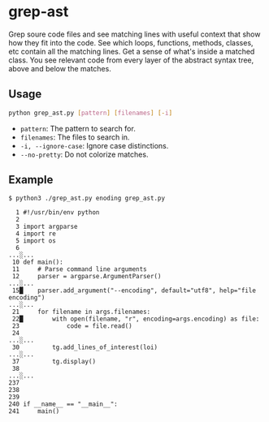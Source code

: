 # grep-ast

Grep soure code files and see matching lines with
useful context that show how they fit into the code.
See which loops, functions, methods, classes, etc
contain all the matching lines.
Get a sense of what's inside a matched class.
You see relevant code from every layer of the
abstract syntax tree, above and below the matches.


## Usage

```bash
python grep_ast.py [pattern] [filenames] [-i]
```

- `pattern`: The pattern to search for.
- `filenames`: The files to search in.
- `-i, --ignore-case`: Ignore case distinctions.
- `--no-pretty`: Do not colorize matches.

## Example


```
$ python3 ./grep_ast.py enoding grep_ast.py

  1 #!/usr/bin/env python
  2 
  3 import argparse
  4 import re
  5 import os
  6 
...░...
 10 def main():
 11     # Parse command line arguments
 12     parser = argparse.ArgumentParser()
...░...
 15█    parser.add_argument("--encoding", default="utf8", help="file encoding")
...░...
 21     for filename in args.filenames:
 22█        with open(filename, "r", encoding=args.encoding) as file:
 23             code = file.read()
 24 
...░...
 30         tg.add_lines_of_interest(loi)
...░...
 37         tg.display()
 38 
...░...
237 
238 
239 
240 if __name__ == "__main__":
241     main()
```
